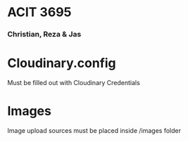 # ACIT 3695

### Christian, Reza & Jas

# Cloudinary.config
Must be filled out with Cloudinary Credentials

# Images
Image upload sources must be placed inside /images folder
